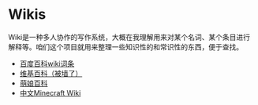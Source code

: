 # Wikis

Wiki是一种多人协作的写作系统，大概在我理解用来对某个名词、某个条目进行解释等。咱们这个项目就用来整理一些知识性的和常识性的东西，便于查找。

- [百度百科wiki词条](https://baike.baidu.com/item/Wiki/97755)
- [维基百科（被墙了）](www.wikipedia.org)
- [萌娘百科](https://zh.moegirl.org/Mainpage)
- [中文Minecraft Wiki](https://minecraft-zh.gamepedia.com/Minecraft_Wiki)